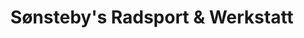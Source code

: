 ---
title: "Sønsteby's Radsport & Werkstatt"
url: /bremen/sonstebys-radsport-und-werkstatt/
shop: Fahrrad
---